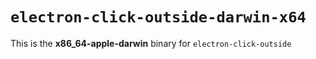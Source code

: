 # `electron-click-outside-darwin-x64`

This is the **x86_64-apple-darwin** binary for `electron-click-outside`
